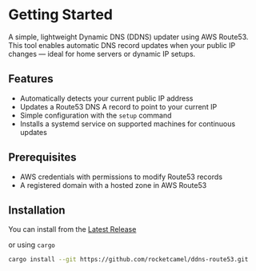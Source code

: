 # Getting Started

A simple, lightweight Dynamic DNS (DDNS) updater using AWS Route53.  
This tool enables automatic DNS record updates when your public IP changes — ideal for home servers or dynamic IP setups.

## Features

- Automatically detects your current public IP address
- Updates a Route53 DNS A record to point to your current IP
- Simple configuration with the `setup` command
- Installs a systemd service on supported machines for continuous updates

## Prerequisites

- AWS credentials with permissions to modify Route53 records
- A registered domain with a hosted zone in AWS Route53

## Installation

You can install from the [Latest Release](https://github.com/rocketcamel/ddns-route53/releases/latest
)

or using `cargo`

```bash
cargo install --git https://github.com/rocketcamel/ddns-route53.git
```
